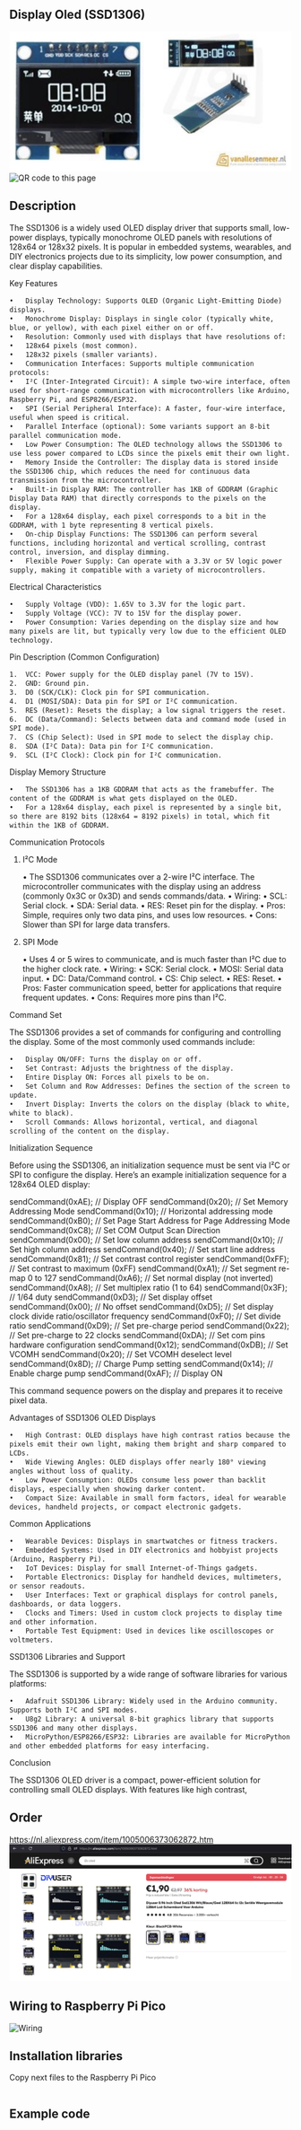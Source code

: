 ## Display Oled (SSD1306)

<img src="SSD1306_Photo.jpg" alt="Photo of the component">
<img src="SSD1306_QR_code.jpg" alt="QR code to this page" width="80" height="80">

## Description
The SSD1306 is a widely used OLED display driver that supports small, low-power displays, typically monochrome OLED panels with resolutions of 128x64 or 128x32 pixels. It is popular in embedded systems, wearables, and DIY electronics projects due to its simplicity, low power consumption, and clear display capabilities.

Key Features

	•	Display Technology: Supports OLED (Organic Light-Emitting Diode) displays.
	•	Monochrome Display: Displays in single color (typically white, blue, or yellow), with each pixel either on or off.
	•	Resolution: Commonly used with displays that have resolutions of:
	•	128x64 pixels (most common).
	•	128x32 pixels (smaller variants).
	•	Communication Interfaces: Supports multiple communication protocols:
	•	I²C (Inter-Integrated Circuit): A simple two-wire interface, often used for short-range communication with microcontrollers like Arduino, Raspberry Pi, and ESP8266/ESP32.
	•	SPI (Serial Peripheral Interface): A faster, four-wire interface, useful when speed is critical.
	•	Parallel Interface (optional): Some variants support an 8-bit parallel communication mode.
	•	Low Power Consumption: The OLED technology allows the SSD1306 to use less power compared to LCDs since the pixels emit their own light.
	•	Memory Inside the Controller: The display data is stored inside the SSD1306 chip, which reduces the need for continuous data transmission from the microcontroller.
	•	Built-in Display RAM: The controller has 1KB of GDDRAM (Graphic Display Data RAM) that directly corresponds to the pixels on the display.
	•	For a 128x64 display, each pixel corresponds to a bit in the GDDRAM, with 1 byte representing 8 vertical pixels.
	•	On-chip Display Functions: The SSD1306 can perform several functions, including horizontal and vertical scrolling, contrast control, inversion, and display dimming.
	•	Flexible Power Supply: Can operate with a 3.3V or 5V logic power supply, making it compatible with a variety of microcontrollers.

Electrical Characteristics

	•	Supply Voltage (VDD): 1.65V to 3.3V for the logic part.
	•	Supply Voltage (VCC): 7V to 15V for the display power.
	•	Power Consumption: Varies depending on the display size and how many pixels are lit, but typically very low due to the efficient OLED technology.

Pin Description (Common Configuration)

	1.	VCC: Power supply for the OLED display panel (7V to 15V).
	2.	GND: Ground pin.
	3.	D0 (SCK/CLK): Clock pin for SPI communication.
	4.	D1 (MOSI/SDA): Data pin for SPI or I²C communication.
	5.	RES (Reset): Resets the display; a low signal triggers the reset.
	6.	DC (Data/Command): Selects between data and command mode (used in SPI mode).
	7.	CS (Chip Select): Used in SPI mode to select the display chip.
	8.	SDA (I²C Data): Data pin for I²C communication.
	9.	SCL (I²C Clock): Clock pin for I²C communication.

Display Memory Structure

	•	The SSD1306 has a 1KB GDDRAM that acts as the framebuffer. The content of the GDDRAM is what gets displayed on the OLED.
	•	For a 128x64 display, each pixel is represented by a single bit, so there are 8192 bits (128x64 = 8192 pixels) in total, which fit within the 1KB of GDDRAM.

Communication Protocols

1. I²C Mode

	•	The SSD1306 communicates over a 2-wire I²C interface. The microcontroller communicates with the display using an address (commonly 0x3C or 0x3D) and sends commands/data.
	•	Wiring:
	•	SCL: Serial clock.
	•	SDA: Serial data.
	•	RES: Reset pin for the display.
	•	Pros: Simple, requires only two data pins, and uses low resources.
	•	Cons: Slower than SPI for large data transfers.

2. SPI Mode

	•	Uses 4 or 5 wires to communicate, and is much faster than I²C due to the higher clock rate.
	•	Wiring:
	•	SCK: Serial clock.
	•	MOSI: Serial data input.
	•	DC: Data/Command control.
	•	CS: Chip select.
	•	RES: Reset.
	•	Pros: Faster communication speed, better for applications that require frequent updates.
	•	Cons: Requires more pins than I²C.

Command Set

The SSD1306 provides a set of commands for configuring and controlling the display. Some of the most commonly used commands include:

	•	Display ON/OFF: Turns the display on or off.
	•	Set Contrast: Adjusts the brightness of the display.
	•	Entire Display ON: Forces all pixels to be on.
	•	Set Column and Row Addresses: Defines the section of the screen to update.
	•	Invert Display: Inverts the colors on the display (black to white, white to black).
	•	Scroll Commands: Allows horizontal, vertical, and diagonal scrolling of the content on the display.

Initialization Sequence

Before using the SSD1306, an initialization sequence must be sent via I²C or SPI to configure the display. Here’s an example initialization sequence for a 128x64 OLED display:

sendCommand(0xAE);  // Display OFF
sendCommand(0x20);  // Set Memory Addressing Mode
sendCommand(0x10);  // Horizontal addressing mode
sendCommand(0xB0);  // Set Page Start Address for Page Addressing Mode
sendCommand(0xC8);  // Set COM Output Scan Direction
sendCommand(0x00);  // Set low column address
sendCommand(0x10);  // Set high column address
sendCommand(0x40);  // Set start line address
sendCommand(0x81);  // Set contrast control register
sendCommand(0xFF);  // Set contrast to maximum (0xFF)
sendCommand(0xA1);  // Set segment re-map 0 to 127
sendCommand(0xA6);  // Set normal display (not inverted)
sendCommand(0xA8);  // Set multiplex ratio (1 to 64)
sendCommand(0x3F);  // 1/64 duty
sendCommand(0xD3);  // Set display offset
sendCommand(0x00);  // No offset
sendCommand(0xD5);  // Set display clock divide ratio/oscillator frequency
sendCommand(0xF0);  // Set divide ratio
sendCommand(0xD9);  // Set pre-charge period
sendCommand(0x22);  // Set pre-charge to 22 clocks
sendCommand(0xDA);  // Set com pins hardware configuration
sendCommand(0x12);
sendCommand(0xDB);  // Set VCOMH
sendCommand(0x20);  // Set VCOMH deselect level
sendCommand(0x8D);  // Charge Pump setting
sendCommand(0x14);  // Enable charge pump
sendCommand(0xAF);  // Display ON

This command sequence powers on the display and prepares it to receive pixel data.

Advantages of SSD1306 OLED Displays

	•	High Contrast: OLED displays have high contrast ratios because the pixels emit their own light, making them bright and sharp compared to LCDs.
	•	Wide Viewing Angles: OLED displays offer nearly 180° viewing angles without loss of quality.
	•	Low Power Consumption: OLEDs consume less power than backlit displays, especially when showing darker content.
	•	Compact Size: Available in small form factors, ideal for wearable devices, handheld projects, or compact electronic gadgets.

Common Applications

	•	Wearable Devices: Displays in smartwatches or fitness trackers.
	•	Embedded Systems: Used in DIY electronics and hobbyist projects (Arduino, Raspberry Pi).
	•	IoT Devices: Display for small Internet-of-Things gadgets.
	•	Portable Electronics: Display for handheld devices, multimeters, or sensor readouts.
	•	User Interfaces: Text or graphical displays for control panels, dashboards, or data loggers.
	•	Clocks and Timers: Used in custom clock projects to display time and other information.
	•	Portable Test Equipment: Used in devices like oscilloscopes or voltmeters.

SSD1306 Libraries and Support

The SSD1306 is supported by a wide range of software libraries for various platforms:

	•	Adafruit SSD1306 Library: Widely used in the Arduino community. Supports both I²C and SPI modes.
	•	U8g2 Library: A universal 8-bit graphics library that supports SSD1306 and many other displays.
	•	MicroPython/ESP8266/ESP32: Libraries are available for MicroPython and other embedded platforms for easy interfacing.

Conclusion

The SSD1306 OLED driver is a compact, power-efficient solution for controlling small OLED displays. With features like high contrast,

## Order
<a href="https://nl.aliexpress.com/item/1005006373062872.html">https://nl.aliexpress.com/item/1005006373062872.htm</a>
<img src="SSD1306_Order.jpg" alt="Photo of the Order">


## Wiring to Raspberry Pi Pico
<img src="SSD1306_Wiring.jpg" alt="Wiring" >

## Installation libraries
Copy next files to the Raspberry Pi Pico

```bash

```

## Example code
```python



```



